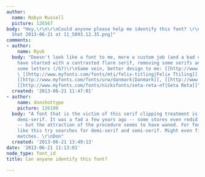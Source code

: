 ```yaml
---
author:
  name: Robyn Russell
  picture: 126567
body: "Hey,\r\n\r\nCould anyone please help me identify this font? \r\n\r\nThanks,\r\nRobyn\r\n\r\n[img:sites/default/files/old-images/Screen
  Shot 2013-06-21 at 11_5093.12.35.png]"
comments:
- author:
    name: Ryuk
  body: "Doesn't look like a font to me, more a custom job (and a bad one). It may
    have started with a contrasted flare serif, removing some serifs and rebuilding
    some letters (/G?)\r\nSame vein, better design to me: [[http://www.myfonts.com/fonts/marksimonson/goldenbook|Goldenbook]],
    \ [[http://www.myfonts.com/fonts/mti/felix-titling|Felix Ttiling]], [[http://www.myfonts.com/fonts/castletype/shango|Shango]],
    [[http://www.myfonts.com/fonts/urw/danmark|Danmark]], [[http://www.myfonts.com/fonts/garagefonts/clarice|Clarice]],
    [[http://www.myfonts.com/fonts/nicksfonts/seta-reta-nf|Seta Reta]]"
  created: '2013-06-21 11:47:01'
- author:
    name: donshottype
    picture: 126100
  body: "A font that is the victim of this serif clipping treatment is sometimes called
    demi-serif. It was a fad a few years ago -- some stores even redid their logos
    -- but the attraction of the procedure seems to have waned. For fonts that look
    like this try searches for demi-serif and semi-serif. Might even find one that
    matches. \r\nDon"
  created: '2013-06-21 13:49:13'
date: '2013-06-21 11:13:01'
node_type: font_id
title: Can anyone identify this font?

---
```

